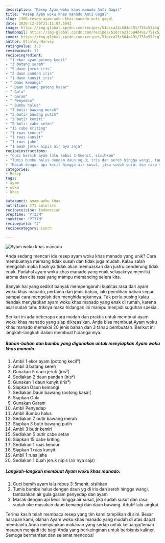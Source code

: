 ```yaml
---
description: "Resep Ayam woku khas manado Anti Gagal"
title: "Resep Ayam woku khas manado Anti Gagal"
slug: 1306-resep-ayam-woku-khas-manado-anti-gagal
date: 2020-12-26T21:11:03.554Z
image: https://img-global.cpcdn.com/recipes/51dcca23c684d491/751x532cq70/ayam-woku-khas-manado-foto-resep-utama.jpg
thumbnail: https://img-global.cpcdn.com/recipes/51dcca23c684d491/751x532cq70/ayam-woku-khas-manado-foto-resep-utama.jpg
cover: https://img-global.cpcdn.com/recipes/51dcca23c684d491/751x532cq70/ayam-woku-khas-manado-foto-resep-utama.jpg
author: Stanley Harvey
ratingvalue: 3.3
reviewcount: 13
recipeingredient:
- "1 ekor ayam potong kecil"
- "3 batang sereh"
- "5 daun jeruk iris"
- "2 daun pandan iris"
- "1 daun kunyit iris"
- " Daun kemangi"
- " Daun bawang potong kasar"
- " Gula"
- " Garam"
- " Penyedap"
- " Bumbu halus"
- "7 butir bawang merah"
- "3 butir bawang putih"
- "3 butir kemiri"
- "5 butir cabe setan"
- "15 cabe kriting"
- "1 ruas kencur"
- "1 ruas kunyit"
- "1 ruas jahe"
- "1 buah jeruk nipis air nya saja"
recipeinstructions:
- "Cuci bersih ayam lalu rebus 3-5menit, sisihkan"
- "Tumis bumbu halus dengan daun yg di iris dan sereh hingga wangi, tambahkan air gula garam penyedap dan ayam"
- "Masak dengan api kecil hingga air susut, jika sudah susut dan rasa sudah oke masukan daun kemangi dan daun bawang. Aduk² lalu angkat."
categories:
- Resep
tags:
- ayam
- woku
- khas

katakunci: ayam woku khas 
nutrition: 271 calories
recipecuisine: Indonesian
preptime: "PT23M"
cooktime: "PT37M"
recipeyield: "2"
recipecategory: Lunch

---
```



![Ayam woku khas manado](https://img-global.cpcdn.com/recipes/51dcca23c684d491/751x532cq70/ayam-woku-khas-manado-foto-resep-utama.jpg)

Anda sedang mencari ide resep ayam woku khas manado yang unik? Cara membuatnya memang tidak susah dan tidak juga mudah. Kalau salah mengolah maka hasilnya tidak akan memuaskan dan justru cenderung tidak enak. Padahal ayam woku khas manado yang enak selayaknya memiliki aroma dan cita rasa yang mampu memancing selera kita.



Banyak hal yang sedikit banyak mempengaruhi kualitas rasa dari ayam woku khas manado, pertama dari jenis bahan, lalu pemilihan bahan segar sampai cara mengolah dan menghidangkannya. Tak perlu pusing kalau hendak menyiapkan ayam woku khas manado yang enak di rumah, karena asal sudah tahu triknya maka hidangan ini mampu menjadi suguhan spesial.


Berikut ini ada beberapa cara mudah dan praktis untuk membuat ayam woku khas manado yang siap dikreasikan. Anda bisa membuat Ayam woku khas manado memakai 20 jenis bahan dan 3 tahap pembuatan. Berikut ini langkah-langkah dalam membuat hidangannya.

<!--inarticleads1-->

##### Bahan-bahan dan bumbu yang digunakan untuk menyiapkan Ayam woku khas manado:

1. Ambil 1 ekor ayam (potong kecil²)
1. Ambil 3 batang sereh
1. Gunakan 5 daun jeruk (iris²)
1. Sediakan 2 daun pandan (iris²)
1. Gunakan 1 daun kunyit (iris²)
1. Siapkan  Daun kemangi
1. Sediakan  Daun bawang (potong kasar)
1. Siapkan  Gula
1. Gunakan  Garam
1. Ambil  Penyedap
1. Ambil  Bumbu halus
1. Sediakan 7 butir bawang merah
1. Siapkan 3 butir bawang putih
1. Ambil 3 butir kemiri
1. Sediakan 5 butir cabe setan
1. Siapkan 15 cabe kriting
1. Sediakan 1 ruas kencur
1. Siapkan 1 ruas kunyit
1. Ambil 1 ruas jahe
1. Sediakan 1 buah jeruk nipis (air nya saja)




<!--inarticleads2-->

##### Langkah-langkah membuat Ayam woku khas manado:

1. Cuci bersih ayam lalu rebus 3-5menit, sisihkan
1. Tumis bumbu halus dengan daun yg di iris dan sereh hingga wangi, tambahkan air gula garam penyedap dan ayam
1. Masak dengan api kecil hingga air susut, jika sudah susut dan rasa sudah oke masukan daun kemangi dan daun bawang. Aduk² lalu angkat.




Terima kasih telah membaca resep yang tim kami tampilkan di sini. Besar harapan kami, olahan Ayam woku khas manado yang mudah di atas dapat membantu Anda menyiapkan makanan yang sedap untuk keluarga/teman maupun menjadi ide bagi Anda yang berkeinginan untuk berbisnis kuliner. Semoga bermanfaat dan selamat mencoba!
